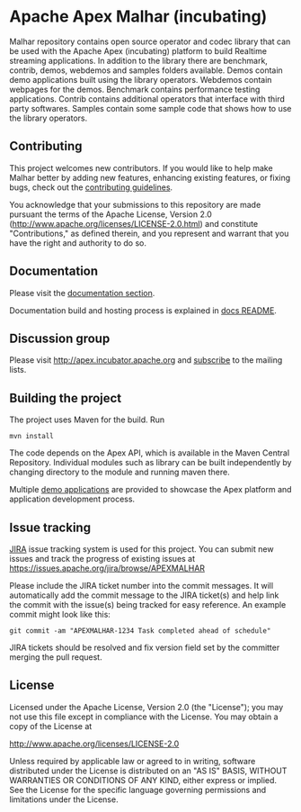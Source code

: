 Apache Apex Malhar (incubating)
===============================

Malhar repository contains open source operator and codec library that can be used with the Apache Apex (incubating) platform to build Realtime streaming applications. In addition to the library there are benchmark, contrib, demos, webdemos and samples folders available. Demos contain demo applications built using the library operators. Webdemos contain webpages for the demos. Benchmark contains performance testing applications. Contrib contains additional operators that interface with third party softwares. Samples contain some sample code that shows how to use the library operators.

Contributing
------------

This project welcomes new contributors.  If you would like to help make Malhar better by adding new features, enhancing existing features, or fixing bugs, check out the [contributing guidelines](http://apex.incubator.apache.org/contributing.html).

You acknowledge that your submissions to this repository are made pursuant the terms of the Apache License, Version 2.0 (http://www.apache.org/licenses/LICENSE-2.0.html) and constitute "Contributions," as defined therein, and you represent and warrant that you have the right and authority to do so.

Documentation
-------------

Please visit the [documentation section](http://apex.incubator.apache.org/docs.html).

Documentation build and hosting process is explained in [docs README](docs/README.md).

Discussion group
--------------------

Please visit http://apex.incubator.apache.org and [subscribe](http://apex.incubator.apache.org/community.html) to the mailing lists.

Building the project
--------------------

The project uses Maven for the build. Run
```
mvn install
```

The code depends on the Apex API, which is available in the Maven Central Repository.  Individual modules such as library can be built independently by changing directory to the module and running maven there.

Multiple [demo applications](demos/src/main/java/com/datatorrent/demos) are provided to showcase the Apex platform and application development process. 

Issue tracking
--------------------

[JIRA](https://issues.apache.org/jira/browse/APEXMALHAR) issue tracking system is used for this project.
You can submit new issues and track the progress of existing issues at https://issues.apache.org/jira/browse/APEXMALHAR

Please include the JIRA ticket number into the commit messages. It will automatically add the commit message to the JIRA ticket(s) and help link the commit with the issue(s) being tracked for easy reference.
An example commit might look like this:

    git commit -am "APEXMALHAR-1234 Task completed ahead of schedule"

JIRA tickets should be resolved and fix version field set by the committer merging the pull request.

License
--------------------

Licensed under the Apache License, Version 2.0 (the "License"); you may not use this file except in compliance with the License. You may obtain a copy of the License at

http://www.apache.org/licenses/LICENSE-2.0

Unless required by applicable law or agreed to in writing, software distributed under the License is distributed on an "AS IS" BASIS, WITHOUT WARRANTIES OR CONDITIONS OF ANY KIND, either express or implied. See the License for the specific language governing permissions and limitations under the License.
